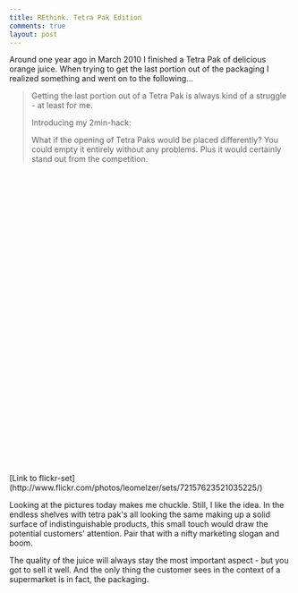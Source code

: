 ```yaml
--- 
title: REthink. Tetra Pak Edition
comments: true
layout: post
---
```


Around one year ago in March 2010 I finished a Tetra Pak of delicious orange juice. When trying to get the last portion out of the packaging I realized something and went on to the following...

> Getting the last portion out of a Tetra Pak is always kind of a struggle - at least for me.
> 
> Introducing my 2min-hack:
> 
> What if the opening of Tetra Paks would be placed differently? You could empty it entirely without any problems. Plus it would certainly stand out from the competition.

<object width="720" height="540">
  <param name="flashvars" value="offsite=true&lang=en-us&page_show_url=%2Fphotos%2Fleomelzer%2Fsets%2F72157623521035225%2Fshow%2F&page_show_back_url=%2Fphotos%2Fleomelzer%2Fsets%2F72157623521035225%2F&set_id=72157623521035225&jump_to="></param>
  <param name="movie" value="http://www.flickr.com/apps/slideshow/show.swf?v=71649"></param>
  <param name="allowFullScreen" value="true"></param>
</object>
[Link to flickr-set](http://www.flickr.com/photos/leomelzer/sets/72157623521035225/)

Looking at the pictures today makes me chuckle. Still, I like the idea. In the endless shelves with tetra pak's all looking the same making up a solid surface of indistinguishable products, this small touch would draw the potential customers' attention. Pair that with a nifty marketing slogan and boom.

The quality of the juice will always stay the most important aspect - but you got to sell it well. And the only thing the customer sees in the context of a supermarket is in fact, the packaging.

